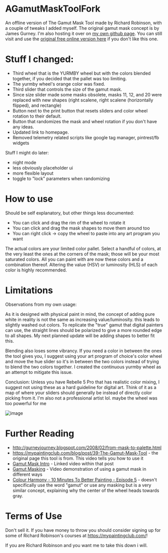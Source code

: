 # AGamutMaskToolFork

An offline version of The Gamut Mask Tool made by Richard Robinson, with a couple of tweaks I added myself. The original gamut mask concept is by James Gurney. I'm also hosting it over on [my own github page](https://wreckstation.github.io/AGamutMaskToolFork/The%20Gamut%20Mask%20-%20FREE%20Interactive%20color%20harmony%20tool%20for%20painters.html). You can still visit and use the [original free online version here](https://mypaintingclub.com/blog/post/39-The-Gamut-Mask-Tool) if you don't like this one.

# Stuff I changed:
* Third wheel that is the YURMBY wheel but with the colors blended together, if you decided that the pallet was too limiting.
* The yurmby wheel's orange color was fixed.
* Third slider that controls the size of the gamut mask.
* Since size slider made some masks obsolete, masks 11, 12, and 20 were replaced with new shapes (right scalene, right scalene (horizontally flipped), and rectangle)
* Button next to the print button that resets sliders and color wheel rotation to their default.
* Button that randomizes the mask and wheel rotation if you don't have any ideas.
* Updated link to homepage.
* Removed telemetry related scripts like google tag manager, pintrest/fb widgets

Stuff I might do later:
* night mode
* less obviously placeholder ui
* more flexible layout
* toggle to "lock" parameters when randomizing

# How to use
Should be self explanatory, but other things less documented:
* You can click and drag the rim of the wheel to rotate it
* You can click and drag the mask shapes to move them around too
* You can right click -> copy the wheel to paste into any art program you want

The actual colors are your limited color pallet. Select a handful of colors, at the very least the ones at the corners of the mask; those will be your most saturated colors. All you can paint with are now these colors and a combination thereof. Altering the value (HSV) or luminosity (HLS) of each color is highly recommended.

# Limitations
Observations from my own usage:

As it is designed with physical paint in mind, the concept of adding pure white in reality is not the same as increasing value/luminosity. this leads to slightly washed out colors. To replicate the "true" gamut that digital painters can use, the straight lines should be polarized to give a more rounded edge to all shapes. My next planned update will be adding shapes to better fit this.

Blending also loses some vibrancy. If you need a color in between the ones the tool gives you, I suggest using your art program of choice's color wheel and move the hue slider so it's in between the two colors instead of trying to blend the two colors together. I created the continuous yurmby wheel as an attempt to mitigate this issue.

Conclusion: Unless you have Rebelle 5 Pro that has realistic color mixing, I suggest not using these as a hard guideline for digital art. Think of it as a map of where your sliders should generally be instead of directly color picking from it. I'm also not a professional artist lol. maybe the wheel was too powerful for me

![image](https://user-images.githubusercontent.com/53310247/150643122-6f077399-9a12-4982-9bd1-b75b504bfda6.png)

# Further Reading

* http://gurneyjourney.blogspot.com/2008/02/from-mask-to-palette.html
* https://mypaintingclub.com/blog/post/39-The-Gamut-Mask-Tool - the original page this tool is from. This video tells you how to use it
* [Gamut Mask Intro](https://vimeo.com/390100574?embedded=true&source=video_title&owner=12103469) - Linked video within that post
* [Gamut Masking](https://www.youtube.com/watch?v=qfE4E5goEIc) - Video demonstration of using a gamut mask in different ways 
* [Colour Harmony - 10 Minutes To Better Painting - Episode 5](https://www.youtube.com/watch?v=4LhcNbFMkTw) - doesn't specifically use the word "gamut" or use any masking but is a very similar concept, explaining why the center of the wheel heads towards gray.

# Terms of Use
Don't sell it. If you have money to throw you should consider signing up for some of Richard Robinson's courses at https://mypaintingclub.com/!

If you are Richard Robinson and you want me to take this down i will.
